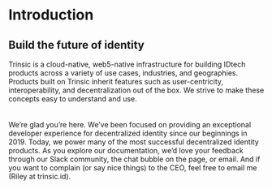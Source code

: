 # Introduction

## Build the future of identity

Trinsic is a cloud-native, web5-native infrastructure for building IDtech products across a variety of use cases, industries, and geographies. Products built on Trinsic inherit features such as user-centricity, interoperability, and decentralization out of the box. We strive to make these concepts easy to understand and use.
<br/>
<br/>
<br/>
We’re glad you’re here. We’ve been focused on providing an exceptional developer experience for decentralized identity since our beginnings in 2019. Today, we power many of the most successful decentralized identity products. As you explore our documentation, we’d love your feedback through our Slack community, the chat bubble on the page, or email. And if you want to complain (or say nice things) to the CEO, feel free to email me (Riley at trinsic.id).